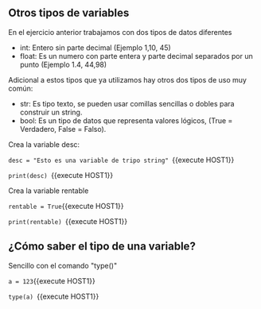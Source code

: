 ## Otros tipos de variables
En el ejercicio anterior trabajamos con dos tipos de datos diferentes
-	int: Entero sin parte decimal (Ejemplo 1,10, 45)
-	float: Es un numero con parte entera y parte decimal separados por un punto (Ejemplo 1.4, 44,98)

Adicional a estos tipos que ya utilizamos hay otros dos tipos de uso muy común:

-	str: Es tipo texto, se pueden usar comillas sencillas o dobles para construir un string.
-	bool: Es un tipo de datos que representa valores lógicos, (True = Verdadero, False = Falso).

Crea la variable desc:

`desc = "Esto es una variable de tripo string" `{{execute HOST1}}

`print(desc) `{{execute HOST1}}

Crea la variable rentable

`rentable = True`{{execute HOST1}}

`print(rentable) `{{execute HOST1}}



## ¿Cómo saber el tipo de una variable? 

Sencillo con el comando "type()"

`a = 123`{{execute HOST1}}

`type(a) `{{execute HOST1}}
